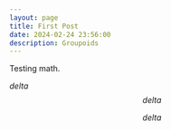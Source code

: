 ```yaml
---
layout: page
title: First Post
date: 2024-02-24 23:56:00
description: Groupoids
---
```


Testing math.

$delta$
$$delta$$

$$delta$$
